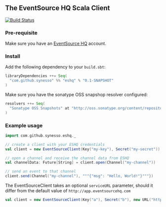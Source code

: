 ## The EventSource HQ Scala Client

[![Build Status](https://api.travis-ci.org/Synesso/eshq-client.png)](https://travis-ci.org/Synesso/eshq-client)

### Pre-requisite

Make sure you have an [EventSource HQ](http://www.eventsourcehq.com/) account.

### Install

Add the following dependency to your `build.sbt`:

```scala
libraryDependencies ++= Seq(
  "com.github.synesso" %% "eshq" % "0.1-SNAPSHOT"
)
```

Make sure you have the sonatype OSS snapshop resolver configured:

```scala
resolvers ++= Seq(
  "Sonatype OSS Snapshots" at "http://oss.sonatype.org/content/repositories/snapshots/"
)
```

### Example usage

```scala
import com.github.synesso.eshq._

// create a client with your ESHQ credentials
val client = new EventSourceClient(Key("my-key"), Secret("my-secret"))

// open a channel and receive the channel data from ESHQ
val channelData: Future[String] = client.open(Channel("my-channel"))

// send an event to that channel
client.send(Channel("my-channel"), """{"msg": "Hello, World!"}"""})
```

The EventSourceClient takes an optional `serviceURL` parameter, should it differ from the
default value of `http://app.eventsourcehq.com`

```scala
val client = new EventSourceClient(Key("a"), Secret("b"), new URL("http://non.default-ho.st"))
```